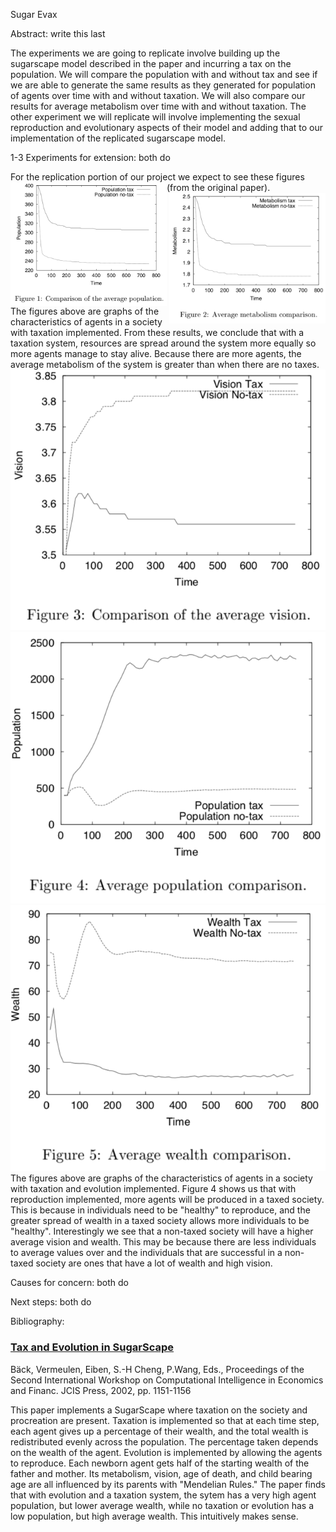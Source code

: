 Sugar Evax

Abstract: write this last

The experiments we are going to replicate involve building up the sugarscape model described in the paper and incurring a tax on the population. We will compare the population with and without tax and see if we are able to generate the same results as they generated for population of agents over time with and without taxation. We will also compare our results for average metabolism over time with and without taxation. The other experiment we will replicate will involve implementing the sexual reproduction and evolutionary aspects of their model and adding that to our implementation of the replicated sugarscape model.

1-3 Experiments for extension: both do

For the replication portion of our project we expect to see these figures (from the original paper).
<img align="left" width="250" src="https://github.com/ComplexityVE/SugarEvax/blob/master/images/taxation1.png"> <img align="right" width="250" src="https://github.com/ComplexityVE/SugarEvax/blob/master/images/taxation2.png">

The figures above are graphs of the characteristics of agents in a society with taxation implemented. From these results, we conclude that with a taxation system, resources are spread around the system more equally so more agents manage to stay alive. Because there are more agents, the average metabolism of the system is greater than when there are no taxes.
![](https://github.com/ComplexityVE/SugarEvax/blob/master/images/evolution3.png) ![](https://github.com/ComplexityVE/SugarEvax/blob/master/images/evolution4.png) ![](https://github.com/ComplexityVE/SugarEvax/blob/master/images/evolution5.png)
The figures above are graphs of the characteristics of agents in a society with taxation and evolution implemented. Figure 4 shows us that with reproduction implemented, more agents will be produced in a taxed society. This is because in individuals need to be "healthy" to reproduce, and the greater spread of wealth in a taxed society allows more individuals to be "healthy". Interestingly we see that a non-taxed society will have a higher average vision and wealth. This may be because there are less individuals to average values over and the individuals that are successful in a non-taxed society are ones that have a lot of wealth and high vision.


Causes for concern: both do

Next steps: both do


Bibliography:
### [Tax and Evolution in SugarScape](www.cs.vu.nl/~gusz/papers/Tax-and-evolution.ps)
Bäck, Vermeulen, Eiben, S.-H Cheng, P.Wang, Eds., Proceedings of the Second International Workshop on Computational Intelligence in Economics and Financ. JCIS Press, 2002, pp. 1151-1156

This paper implements a SugarScape where taxation on the society and procreation are present. Taxation is implemented so that at each time step, each agent gives up a percentage of their wealth, and the total wealth is redistributed evenly across the population. The percentage taken depends on the wealth of the agent. Evolution is implemented by allowing the agents to reproduce. Each newborn agent gets half of the starting wealth of the father and mother. Its metabolism, vision, age of death, and child bearing age are all influenced by its parents with "Mendelian Rules." The paper finds that with evolution and a taxation system, the sytem has a very high agent population, but lower average wealth, while no taxation or evolution has a low population, but high average wealth. This intuitively makes sense.
